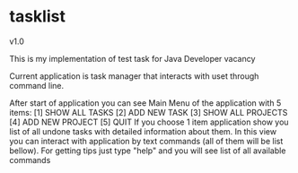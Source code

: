 # tasklist 

v1.0

This is my implementation of test task for Java Developer vacancy

Current application is task manager that interacts with uset through command line.

After start of application you can see Main Menu of the application with 5 items:
[1] SHOW ALL TASKS
[2] ADD NEW TASK
[3] SHOW ALL PROJECTS
[4] ADD NEW PROJECT
[5] QUIT
If you choose 1 item application show you list of all undone tasks with detailed information about them. 
In this view you can interact with application by text commands (all of them will be list bellow). For getting tips
just type "help" and you will see list of all available commands
